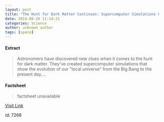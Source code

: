 ```yaml
---
layout: post
title: "The Hunt for Dark Matter Continues: Supercomputer Simulations Chart the Evolution of the Local Universe"
date: 2014-06-26 11:14:21
categories: Science
author: unknown author
tags: [space]
---
```



#### Extract
>Astronomers have discovered new clues when it comes to the hunt for dark matter. They've created supercomputer simulations that show the evolution of our "local universe" from the Big Bang to the present day....

#### Factsheet
>factsheet unavailable

[Visit Link](http://www.scienceworldreport.com/articles/15673/20140626/hunt-dark-matter-continues-supercomputer-simulations-chart-evolution-local-universe.htm)

id:    7268


